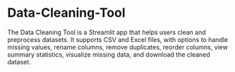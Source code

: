 # Data-Cleaning-Tool
The Data Cleaning Tool is a Streamlit app that helps users clean and preprocess datasets. It supports CSV and Excel files, with options to handle missing values, rename columns, remove duplicates, reorder columns, view summary statistics, visualize missing data, and download the cleaned dataset.
